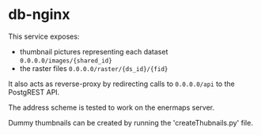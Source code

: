 # db-nginx

This service exposes:
 - thumbnail pictures representing each dataset `0.0.0.0/images/{shared_id}`
 - the raster files `0.0.0.0/raster/{ds_id}/{fid}`

It also acts as reverse-proxy by redirecting calls to `0.0.0.0/api` to the PostgREST API.

The address scheme is tested to work on the enermaps server.

Dummy thumbnails can be created by running the 'createThubnails.py' file.
